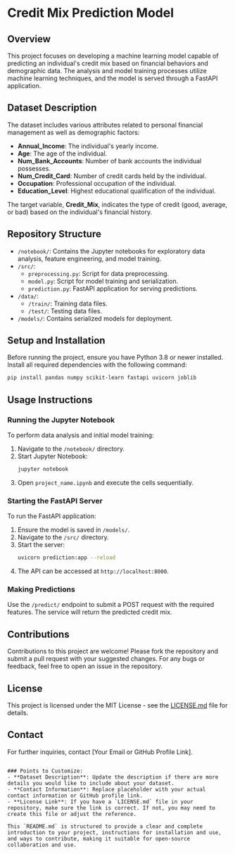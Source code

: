 # Credit Mix Prediction Model

## Overview
This project focuses on developing a machine learning model capable of predicting an individual's credit mix based on financial behaviors and demographic data. The analysis and model training processes utilize machine learning techniques, and the model is served through a FastAPI application.

## Dataset Description
The dataset includes various attributes related to personal financial management as well as demographic factors:
- **Annual_Income**: The individual's yearly income.
- **Age**: The age of the individual.
- **Num_Bank_Accounts**: Number of bank accounts the individual possesses.
- **Num_Credit_Card**: Number of credit cards held by the individual.
- **Occupation**: Professional occupation of the individual.
- **Education_Level**: Highest educational qualification of the individual.

The target variable, **Credit_Mix**, indicates the type of credit (good, average, or bad) based on the individual's financial history.

## Repository Structure
- `/notebook/`: Contains the Jupyter notebooks for exploratory data analysis, feature engineering, and model training.
- `/src/`:
  - `preprocessing.py`: Script for data preprocessing.
  - `model.py`: Script for model training and serialization.
  - `prediction.py`: FastAPI application for serving predictions.
- `/data/`:
  - `/train/`: Training data files.
  - `/test/`: Testing data files.
- `/models/`: Contains serialized models for deployment.

## Setup and Installation
Before running the project, ensure you have Python 3.8 or newer installed. Install all required dependencies with the following command:
```bash
pip install pandas numpy scikit-learn fastapi uvicorn joblib
```

## Usage Instructions

### Running the Jupyter Notebook
To perform data analysis and initial model training:
1. Navigate to the `/notebook/` directory.
2. Start Jupyter Notebook:
   ```bash
   jupyter notebook
   ```
3. Open `project_name.ipynb` and execute the cells sequentially.

### Starting the FastAPI Server
To run the FastAPI application:
1. Ensure the model is saved in `/models/`.
2. Navigate to the `/src/` directory.
3. Start the server:
   ```bash
   uvicorn prediction:app --reload
   ```
4. The API can be accessed at `http://localhost:8000`.

### Making Predictions
Use the `/predict/` endpoint to submit a POST request with the required features. The service will return the predicted credit mix.

## Contributions
Contributions to this project are welcome! Please fork the repository and submit a pull request with your suggested changes. For any bugs or feedback, feel free to open an issue in the repository.

## License
This project is licensed under the MIT License - see the [LICENSE.md](LICENSE.md) file for details.

## Contact
For further inquiries, contact [Your Email or GitHub Profile Link].
```

### Points to Customize:
- **Dataset Description**: Update the description if there are more details you would like to include about your dataset.
- **Contact Information**: Replace placeholder with your actual contact information or GitHub profile link.
- **License Link**: If you have a `LICENSE.md` file in your repository, make sure the link is correct. If not, you may need to create this file or adjust the reference.

This `README.md` is structured to provide a clear and complete introduction to your project, instructions for installation and use, and ways to contribute, making it suitable for open-source collaboration and use.
